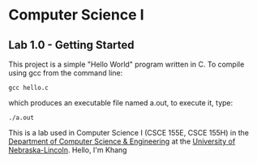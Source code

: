# Computer Science I
## Lab 1.0 - Getting Started

This project is a simple "Hello World" program written in C.
To compile using gcc from the command line:

`gcc hello.c`

which produces an executable file named a.out, to execute it, type:

`./a.out`

This is a lab used in Computer Science I (CSCE 155E, CSCE 155H) in the [Department of Computer Science & Engineering](https://cse.unl.edu) at the [University of Nebraska-Lincoln](https://unl.edu).
Hello, I'm Khang
